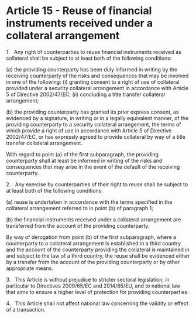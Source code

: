 # Article 15 - Reuse of financial instruments received under a collateral arrangement


1.   Any right of counterparties to reuse financial instruments received as collateral shall be subject to at least both of the following conditions:

(a) the providing counterparty has been duly informed in writing by the receiving counterparty of the risks and consequences that may be involved in one of the following: (i) granting consent to a right of use of collateral provided under a security collateral arrangement in accordance with Article 5 of Directive 2002/47/EC; (ii) concluding a title transfer collateral arrangement;

(b) the providing counterparty has granted its prior express consent, as evidenced by a signature, in writing or in a legally equivalent manner, of the providing counterparty to a security collateral arrangement, the terms of which provide a right of use in accordance with Article 5 of Directive 2002/47/EC, or has expressly agreed to provide collateral by way of a title transfer collateral arrangement.

With regard to point (a) of the first subparagraph, the providing counterparty shall at least be informed in writing of the risks and consequences that may arise in the event of the default of the receiving counterparty.

2.   Any exercise by counterparties of their right to reuse shall be subject to at least both of the following conditions:

(a) reuse is undertaken in accordance with the terms specified in the collateral arrangement referred to in point (b) of paragraph 1;

(b) the financial instruments received under a collateral arrangement are transferred from the account of the providing counterparty.

By way of derogation from point (b) of the first subparagraph, where a counterparty to a collateral arrangement is established in a third country and the account of the counterparty providing the collateral is maintained in and subject to the law of a third country, the reuse shall be evidenced either by a transfer from the account of the providing counterparty or by other appropriate means.

3.   This Article is without prejudice to stricter sectoral legislation, in particular to Directives 2009/65/EC and 2014/65/EU, and to national law that aims to ensure a higher level of protection for providing counterparties.

4.   This Article shall not affect national law concerning the validity or effect of a transaction.
